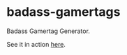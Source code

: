 badass-gamertags
================

Badass Gamertag Generator.

See it in action [here][1].


  [1]: http://chrisma.github.io/badass-gamertags/
